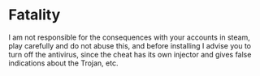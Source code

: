 # Fatality
I am not responsible for the consequences with your accounts in steam, play carefully and do not abuse this, and before installing I advise you to turn off the antivirus, since the cheat has its own injector and gives false indications about the Trojan, etc.

